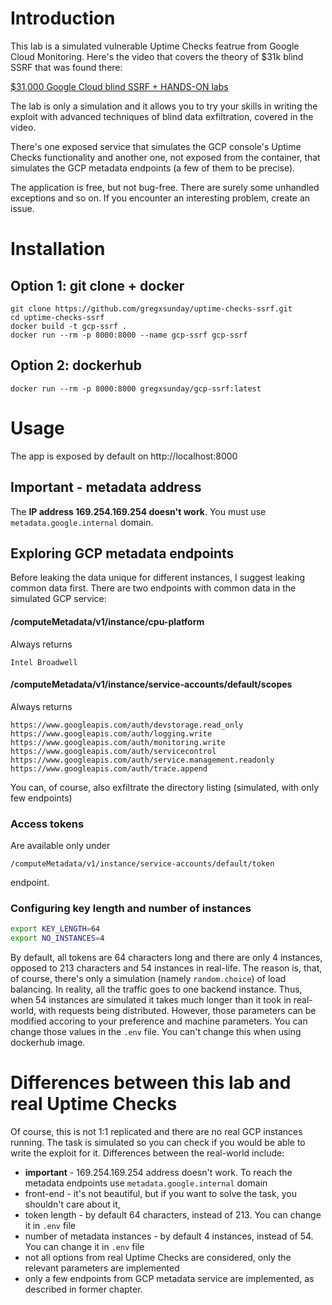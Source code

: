 # Introduction
This lab is a simulated vulnerable Uptime Checks featrue from Google Cloud Monitoring. Here's the video that covers the theory of $31k blind SSRF that was found there:

[$31,000 Google Cloud blind SSRF + HANDS-ON labs](https://youtu.be/ashSoc59z1Y)

The lab is only a simulation and it allows you to try your skills in writing the exploit with advanced techniques of blind data exfiltration, covered in the video. 

There's one exposed service that simulates the GCP console's Uptime Checks functionality and another one, not exposed from the container, that simulates the GCP metadata endpoints (a few of them to be precise).

The application is free, but not bug-free. There are surely some unhandled exceptions and so on. If you encounter an interesting problem, create an issue.
# Installation
## Option 1: git clone + docker 
```
git clone https://github.com/gregxsunday/uptime-checks-ssrf.git
cd uptime-checks-ssrf
docker build -t gcp-ssrf .
docker run --rm -p 8000:8000 --name gcp-ssrf gcp-ssrf
```
## Option 2: dockerhub
```
docker run --rm -p 8000:8000 gregxsunday/gcp-ssrf:latest
```
# Usage
The app is exposed by default on http://localhost:8000
## Important - metadata address
The **IP address 169.254.169.254 doesn't work**. You must use `metadata.google.internal` domain.
## Exploring GCP metadata endpoints
Before leaking the data unique for different instances, I suggest leaking common data first. There are two endpoints with common data in the simulated GCP service:
#### /computeMetadata/v1/instance/cpu-platform
Always returns
```
Intel Broadwell
```
#### /computeMetadata/v1/instance/service-accounts/default/scopes
Always returns
```
https://www.googleapis.com/auth/devstorage.read_only
https://www.googleapis.com/auth/logging.write
https://www.googleapis.com/auth/monitoring.write
https://www.googleapis.com/auth/servicecontrol
https://www.googleapis.com/auth/service.management.readonly
https://www.googleapis.com/auth/trace.append
```

You can, of course, also exfiltrate the directory listing (simulated, with only few endpoints)

### Access tokens
Are available only under 
```
/computeMetadata/v1/instance/service-accounts/default/token
```
endpoint.

### Configuring key length and number of instances
```sh
export KEY_LENGTH=64
export NO_INSTANCES=4
```
By default, all tokens are 64 characters long and there are only 4 instances, opposed to 213 characters and 54 instances in real-life. The reason is, that, of course, there's only a simulation (namely `random.choice`) of load balancing. In reality, all the traffic goes to one backend instance. Thus, when 54 instances are simulated it takes much longer than it took in real-world, with requests being distributed. However, those parameters can be modified accoring to your preference and machine parameters. You can change those values in the `.env` file. You can't change this when using dockerhub image.
# Differences between this lab and real Uptime Checks
Of course, this is not 1:1 replicated and there are no real GCP instances running. The task is simulated so you can check if you would be able to write the exploit for it. Differences between the real-world include:
* **important** - 169.254.169.254 address doesn't work. To reach the metadata endpoints use `metadata.google.internal` domain
* front-end - it's not beautiful, but if you want to solve the task, you shouldn't care about it,
* token length - by default 64 characters, instead of 213. You can change it in `.env` file
* number of metadata instances - by default 4 instances, instead of 54. You can change it in `.env` file
* not all options from real Uptime Checks are considered, only the relevant parameters are implemented
* only a few endpoints from GCP metadata service are implemented, as described in former chapter. 
# 